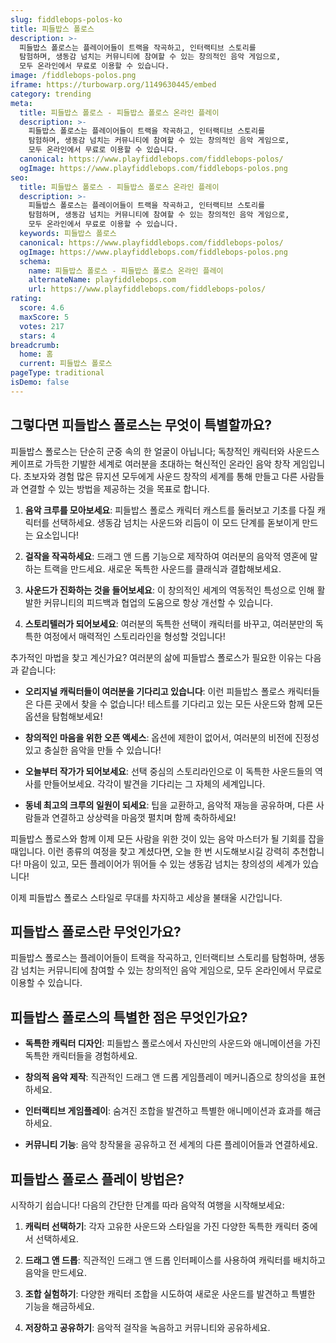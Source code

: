 ```yaml
---
slug: fiddlebops-polos-ko
title: 피들밥스 폴로스
description: >-
  피들밥스 폴로스는 플레이어들이 트랙을 작곡하고, 인터랙티브 스토리를 
  탐험하며, 생동감 넘치는 커뮤니티에 참여할 수 있는 창의적인 음악 게임으로, 
  모두 온라인에서 무료로 이용할 수 있습니다.
image: /fiddlebops-polos.png
iframe: https://turbowarp.org/1149630445/embed
category: trending
meta:
  title: 피들밥스 폴로스 - 피들밥스 폴로스 온라인 플레이
  description: >-
    피들밥스 폴로스는 플레이어들이 트랙을 작곡하고, 인터랙티브 스토리를 
    탐험하며, 생동감 넘치는 커뮤니티에 참여할 수 있는 창의적인 음악 게임으로, 
    모두 온라인에서 무료로 이용할 수 있습니다.
  canonical: https://www.playfiddlebops.com/fiddlebops-polos/
  ogImage: https://www.playfiddlebops.com/fiddlebops-polos.png
seo:
  title: 피들밥스 폴로스 - 피들밥스 폴로스 온라인 플레이
  description: >-
    피들밥스 폴로스는 플레이어들이 트랙을 작곡하고, 인터랙티브 스토리를 
    탐험하며, 생동감 넘치는 커뮤니티에 참여할 수 있는 창의적인 음악 게임으로, 
    모두 온라인에서 무료로 이용할 수 있습니다.
  keywords: 피들밥스 폴로스
  canonical: https://www.playfiddlebops.com/fiddlebops-polos/
  ogImage: https://www.playfiddlebops.com/fiddlebops-polos.png
  schema:
    name: 피들밥스 폴로스 - 피들밥스 폴로스 온라인 플레이
    alternateName: playfiddlebops.com
    url: https://www.playfiddlebops.com/fiddlebops-polos/
rating:
  score: 4.6
  maxScore: 5
  votes: 217
  stars: 4
breadcrumb:
  home: 홈
  current: 피들밥스 폴로스
pageType: traditional
isDemo: false
---
```


## 그렇다면 피들밥스 폴로스는 무엇이 특별할까요?

피들밥스 폴로스는 단순히 군중 속의 한 얼굴이 아닙니다; 독창적인 캐릭터와 사운드스케이프로 가득한 기발한 세계로 여러분을 초대하는 혁신적인 온라인 음악 창작 게임입니다. 초보자와 경험 많은 뮤지션 모두에게 사운드 창작의 세계를 통해 만들고 다른 사람들과 연결할 수 있는 방법을 제공하는 것을 목표로 합니다.

1. **음악 크루를 모아보세요**: 피들밥스 폴로스 캐릭터 캐스트를 둘러보고 기초를 다질 캐릭터를 선택하세요. 생동감 넘치는 사운드와 리듬이 이 모드 단계를 돋보이게 만드는 요소입니다!

2. **걸작을 작곡하세요**: 드래그 앤 드롭 기능으로 제작하여 여러분의 음악적 영혼에 말하는 트랙을 만드세요. 새로운 독특한 사운드를 클래식과 결합해보세요.

3. **사운드가 진화하는 것을 들어보세요**: 이 창의적인 세계의 역동적인 특성으로 인해 활발한 커뮤니티의 피드백과 협업의 도움으로 항상 개선할 수 있습니다.

4. **스토리텔러가 되어보세요**: 여러분의 독특한 선택이 캐릭터를 바꾸고, 여러분만의 독특한 여정에서 매력적인 스토리라인을 형성할 것입니다!

추가적인 마법을 찾고 계신가요? 여러분의 삶에 피들밥스 폴로스가 필요한 이유는 다음과 같습니다:

- **오리지널 캐릭터들이 여러분을 기다리고 있습니다**: 이런 피들밥스 폴로스 캐릭터들은 다른 곳에서 찾을 수 없습니다! 테스트를 기다리고 있는 모든 사운드와 함께 모든 옵션을 탐험해보세요!

- **창의적인 마음을 위한 오픈 액세스**: 옵션에 제한이 없어서, 여러분의 비전에 진정성 있고 충실한 음악을 만들 수 있습니다!

- **오늘부터 작가가 되어보세요**: 선택 중심의 스토리라인으로 이 독특한 사운드들의 역사를 만들어보세요. 각각이 발견을 기다리는 그 자체의 세계입니다.

- **동네 최고의 크루의 일원이 되세요**: 팁을 교환하고, 음악적 재능을 공유하며, 다른 사람들과 연결하고 상상력을 마음껏 펼치며 함께 축하하세요!

피들밥스 폴로스와 함께 이제 모든 사람을 위한 것이 있는 음악 마스터가 될 기회를 잡을 때입니다. 이런 종류의 여정을 찾고 계셨다면, 오늘 한 번 시도해보시길 강력히 추천합니다! 마음이 있고, 모든 플레이어가 뛰어들 수 있는 생동감 넘치는 창의성의 세계가 있습니다!

이제 피들밥스 폴로스 스타일로 무대를 차지하고 세상을 불태울 시간입니다.

## 피들밥스 폴로스란 무엇인가요?

피들밥스 폴로스는 플레이어들이 트랙을 작곡하고, 인터랙티브 스토리를 탐험하며, 생동감 넘치는 커뮤니티에 참여할 수 있는 창의적인 음악 게임으로, 모두 온라인에서 무료로 이용할 수 있습니다.

## 피들밥스 폴로스의 특별한 점은 무엇인가요?

- **독특한 캐릭터 디자인**: 피들밥스 폴로스에서 자신만의 사운드와 애니메이션을 가진 독특한 캐릭터들을 경험하세요.

- **창의적 음악 제작**: 직관적인 드래그 앤 드롭 게임플레이 메커니즘으로 창의성을 표현하세요.

- **인터랙티브 게임플레이**: 숨겨진 조합을 발견하고 특별한 애니메이션과 효과를 해금하세요.

- **커뮤니티 기능**: 음악 창작물을 공유하고 전 세계의 다른 플레이어들과 연결하세요.

## 피들밥스 폴로스 플레이 방법은?

시작하기 쉽습니다! 다음의 간단한 단계를 따라 음악적 여행을 시작해보세요:

1. **캐릭터 선택하기**: 각자 고유한 사운드와 스타일을 가진 다양한 독특한 캐릭터 중에서 선택하세요.

2. **드래그 앤 드롭**: 직관적인 드래그 앤 드롭 인터페이스를 사용하여 캐릭터를 배치하고 음악을 만드세요.

3. **조합 실험하기**: 다양한 캐릭터 조합을 시도하여 새로운 사운드를 발견하고 특별한 기능을 해금하세요.

4. **저장하고 공유하기**: 음악적 걸작을 녹음하고 커뮤니티와 공유하세요.